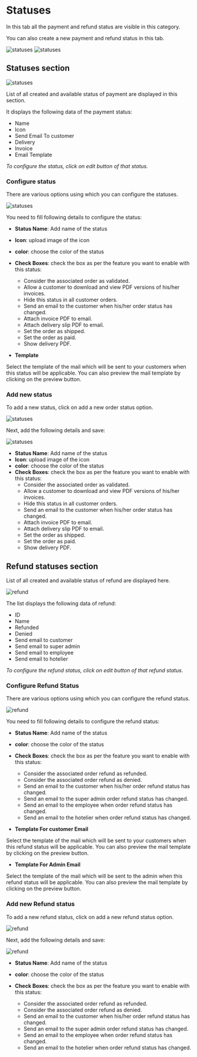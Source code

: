 # Statuses

In this tab all the payment and refund status are visible in this category.

You can also create a new payment and refund status in this tab.

![statuses](./status1.0.png)
![statuses](./status1.1.png)

## Statuses section

![statuses](./status1.0.png)

List of all created and available status of payment are displayed in this section.

It displays the following data of the payment status:

- Name
- Icon
- Send Email To customer
- Delivery
- Invoice
- Email Template

*To configure the status, click on edit button of that status.*

### Configure status

There are various options using which you can configure the statuses.

![statuses](./status3.png)

You need to fill following details to configure the status:

- **Status Name**: Add name of the status

- **Icon**: upload image of the icon

- **color**: choose the color of the status

- **Check Boxes**: check the box as per the feature you want to enable with this status:
    - Consider the associated order as validated.
    - Allow a customer to download and view PDF versions of his/her invoices.
    - Hide this status in all customer orders.
    - Send an email to the customer when his/her order status has changed.
    - Attach invoice PDF to email.
    - Attach delivery slip PDF to email.
    - Set the order as shipped.
    - Set the order as paid.
    - Show delivery PDF.

- **Template**

Select the template of the mail which will be sent to your customers when this status will be applicable.
You can also preview the mail template by clicking on the preview button.

### Add new status

To add a new status, click on add a new order status option.

![statuses](./status4.png)

Next, add the following details and save:

![statuses](./status5.png)

- **Status Name**: Add name of the status
- **Icon**: upload image of the icon
- **color**: choose the color of the status
- **Check Boxes**: check the box as per the feature you want to enable with this status:
    - Consider the associated order as validated.
    - Allow a customer to download and view PDF versions of his/her invoices.
    - Hide this status in all customer orders.
    - Send an email to the customer when his/her order status has changed.
    - Attach invoice PDF to email.
    - Attach delivery slip PDF to email.
    - Set the order as shipped.
    - Set the order as paid.
    - Show delivery PDF.

## Refund statuses section

List of all created and available status of refund are displayed here.

![refund](./refund1.png)

The list displays the following data of refund:
- ID
- Name
- Refunded
- Denied
- Send email to customer
- Send email to super admin
- Send email to employee
- Send email to hotelier

*To configure the refund status, click on edit button of that refund status.*

### Configure Refund Status

There are various options using which you can configure the refund status.

![refund](./refund2.png)

You need to fill following details to configure the refund status:

- **Status Name**: Add name of the status
- **color**: choose the color of the status
- **Check Boxes**: check the box as per the feature you want to enable with this status:
  - Consider the associated order refund as refunded.
  - Consider the associated order refund as denied.
  - Send an email to the customer when his/her order refund status has changed.
  - Send an email to the super admin order refund status has changed.
  - Send an email to the employee when order refund status has changed.
  - Send an email to the hotelier when order refund status has changed.

- **Template For customer Email**

Select the template of the mail which will be sent to your customers when this refund status will be applicable.
You can also preview the mail template by clicking on the preview button.

- **Template For Admin Email**

Select the template of the mail which will be sent to the admin when this refund status will be applicable.
You can also preview the mail template by clicking on the preview button.

### Add new Refund status

To add a new refund status, click on add a new refund status option.

![refund](./refund3.png)

Next, add the following details and save:

![refund](./refund4.png)

- **Status Name**: Add name of the status
- **color**: choose the color of the status
- **Check Boxes**: check the box as per the feature you want to enable with this status:

    - Consider the associated order refund as refunded.
    - Consider the associated order refund as denied.
    - Send an email to the customer when his/her order refund status has changed.
    - Send an email to the super admin order refund status has changed.
    - Send an email to the employee when order refund status has changed.
    - Send an email to the hotelier when order refund status has changed.








